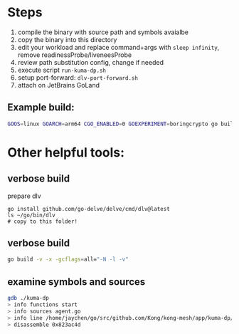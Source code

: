 

# Steps

1. compile the binary with source path and symbols avaialbe
2. copy the binary into this directory
3. edit your workload and replace command+args with `sleep infinity`, remove readinessProbe/liveneesProbe
4. review path substitution config, change if needed
5. execute script `run-kuma-dp.sh`
6. setup port-forward: `dlv-port-forward.sh`
7. attach on JetBrains GoLand


## Example build:

```sh
GOOS=linux GOARCH=arm64 CGO_ENABLED=0 GOEXPERIMENT=boringcrypto go build -gcflags=all="-N -l" -tags=opa_no_oci -ldflags="-X github.com/kumahq/kuma/pkg/version.version=2.5.3  -X github.com/kumahq/kuma/pkg/version.gitTag=2.5.3  -X github.com/kumahq/kuma/pkg/version.gitCommit=3c0e78779c2fe3d94d298ac0c6a53bbc6c3392d4  -X github.com/kumahq/kuma/pkg/version.buildDate=local-build  -X github.com/kumahq/kuma/pkg/version.Envoy=1.28.0 -X github.com/kumahq/kuma/pkg/version.basedOnKuma=2.5.1-preview.v51e90c350 -X github.com/kumahq/kuma/pkg/version.Product=KM" -o build/artifacts-linux-arm64/kuma-dp/kuma-dp ./app/kuma-dp
```


# Other helpful tools:

## verbose build

prepare dlv
```
go install github.com/go-delve/delve/cmd/dlv@latest
ls ~/go/bin/dlv
# copy to this folder!
```

## verbose build

```sh
go build -v -x -gcflags=all="-N -l -v"
```

## examine symbols and sources

```sh
gdb ./kuma-dp
> info functions start
> info sources agent.go
> info line /home/jaychen/go/src/github.com/Kong/kong-mesh/app/kuma-dp/pkg/opa/agent.go:180
> disassemble 0x823ac4d
```
